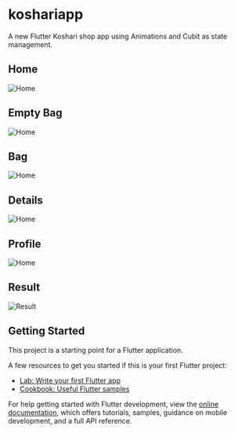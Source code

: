 # koshariapp

A new Flutter Koshari shop app using Animations and Cubit as state management.

## Home
<img alt="Home"  src="https://github.com/ahmedramadan-20/simple_koshari_app/blob/master/assets/screen%20shots/home.png"/>

## Empty Bag
<img alt="Home"  src="https://github.com/ahmedramadan-20/simple_koshari_app/blob/master/assets/screen%20shots/bag%20empty.png"/>

## Bag
<img alt="Home"  src="https://github.com/ahmedramadan-20/simple_koshari_app/blob/master/assets/screen%20shots/bag.png"/>

## Details
<img alt="Home"  src="https://github.com/ahmedramadan-20/simple_koshari_app/blob/master/assets/screen%20shots/details.png"/>

## Profile 
<img alt="Home"  src="https://github.com/ahmedramadan-20/simple_koshari_app/blob/master/assets/screen%20shots/profile.png"/>

## Result
<img alt="Result"  src="https://github.com/ahmedramadan-20/simple_koshari_app/blob/master/assets/screen%20shots/result.gif"/>


## Getting Started

This project is a starting point for a Flutter application.

A few resources to get you started if this is your first Flutter project:

- [Lab: Write your first Flutter app](https://docs.flutter.dev/get-started/codelab)
- [Cookbook: Useful Flutter samples](https://docs.flutter.dev/cookbook)

For help getting started with Flutter development, view the
[online documentation](https://docs.flutter.dev/), which offers tutorials,
samples, guidance on mobile development, and a full API reference.
